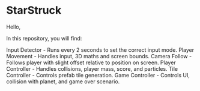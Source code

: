 # StarStruck

Hello,

In this repository, you will find:

Input Detector - Runs every 2 seconds to set the correct input mode.
Player Movement - Handles input, 3D maths and screen bounds.
Camera Follow - Follows player with slight offset relative to position on screen.
Player Controller - Handles collisions, player mass, score, and particles.
Tile Controller - Controls prefab tile generation.
Game Controller - Controls UI, collision with planet, and game over scenario.
